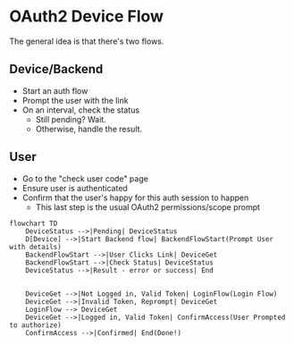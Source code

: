 # OAuth2 Device Flow

The general idea is that there's two flows.

## Device/Backend

- Start an auth flow
- Prompt the user with the link
- On an interval, check the status
  - Still pending? Wait.
  - Otherwise, handle the result.

## User

- Go to the "check user code" page
- Ensure user is authenticated
- Confirm that the user's happy for this auth session to happen
  - This last step is the usual OAuth2 permissions/scope prompt

```mermaid
flowchart TD
    DeviceStatus -->|Pending| DeviceStatus
    D[Device] -->|Start Backend flow| BackendFlowStart(Prompt User with details)
    BackendFlowStart -->|User Clicks Link| DeviceGet
    BackendFlowStart -->|Check Status| DeviceStatus
    DeviceStatus -->|Result - error or success| End


    DeviceGet -->|Not Logged in, Valid Token| LoginFlow(Login Flow)
    DeviceGet -->|Invalid Token, Reprompt| DeviceGet
    LoginFlow --> DeviceGet
    DeviceGet -->|Logged in, Valid Token| ConfirmAccess(User Prompted to authorize)
    ConfirmAccess -->|Confirmed| End(Done!)
    
```
